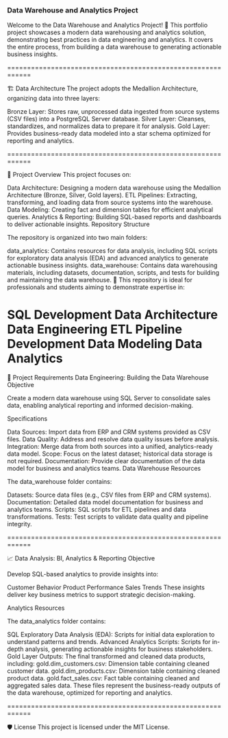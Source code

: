 ### Data Warehouse and Analytics Project

Welcome to the Data Warehouse and Analytics Project! 🚀 This portfolio project showcases a modern data warehousing and analytics solution, demonstrating best practices in data engineering and analytics. It covers the entire process, from building a data warehouse to generating actionable business insights.

============================================================

🏗️ Data Architecture
The project adopts the Medallion Architecture, organizing data into three layers:

Bronze Layer: Stores raw, unprocessed data ingested from source systems (CSV files) into a PostgreSQL Server database.
Silver Layer: Cleanses, standardizes, and normalizes data to prepare it for analysis.
Gold Layer: Provides business-ready data modeled into a star schema optimized for reporting and analytics.

============================================================

📖 Project Overview
This project focuses on:

Data Architecture: Designing a modern data warehouse using the Medallion Architecture (Bronze, Silver, Gold layers).
ETL Pipelines: Extracting, transforming, and loading data from source systems into the warehouse.
Data Modeling: Creating fact and dimension tables for efficient analytical queries.
Analytics & Reporting: Building SQL-based reports and dashboards to deliver actionable insights.
Repository Structure

The repository is organized into two main folders:

data_analytics: Contains resources for data analysis, including SQL scripts for exploratory data analysis (EDA) and advanced analytics to generate actionable business insights.
data_warehouse: Contains data warehousing materials, including datasets, documentation, scripts, and tests for building and maintaining the data warehouse.
🎯 This repository is ideal for professionals and students aiming to demonstrate expertise in:

SQL Development
Data Architecture
Data Engineering
ETL Pipeline Development
Data Modeling
Data Analytics
============================================================

🚀 Project Requirements
Data Engineering: Building the Data Warehouse
Objective

Create a modern data warehouse using SQL Server to consolidate sales data, enabling analytical reporting and informed decision-making.

Specifications

Data Sources: Import data from ERP and CRM systems provided as CSV files.
Data Quality: Address and resolve data quality issues before analysis.
Integration: Merge data from both sources into a unified, analytics-ready data model.
Scope: Focus on the latest dataset; historical data storage is not required.
Documentation: Provide clear documentation of the data model for business and analytics teams.
Data Warehouse Resources

The data_warehouse folder contains:

Datasets: Source data files (e.g., CSV files from ERP and CRM systems).
Documentation: Detailed data model documentation for business and analytics teams.
Scripts: SQL scripts for ETL pipelines and data transformations.
Tests: Test scripts to validate data quality and pipeline integrity.

============================================================

📈 Data Analysis: BI, Analytics & Reporting
Objective

Develop SQL-based analytics to provide insights into:

Customer Behavior
Product Performance
Sales Trends
These insights deliver key business metrics to support strategic decision-making.

Analytics Resources

The data_analytics folder contains:

SQL Exploratory Data Analysis (EDA): Scripts for initial data exploration to understand patterns and trends.
Advanced Analytics Scripts: Scripts for in-depth analysis, generating actionable insights for business stakeholders.
Gold Layer Outputs: The final transformed and cleaned data products, including:
gold.dim_customers.csv: Dimension table containing cleaned customer data.
gold.dim_products.csv: Dimension table containing cleaned product data.
gold.fact_sales.csv: Fact table containing cleaned and aggregated sales data.
These files represent the business-ready outputs of the data warehouse, optimized for reporting and analytics.

============================================================

🛡️ License
This project is licensed under the MIT License.

